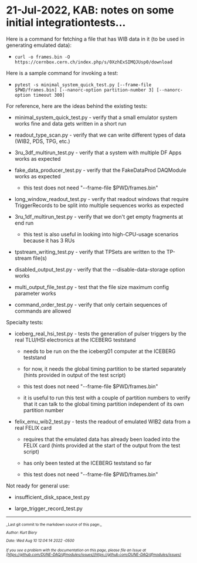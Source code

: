 # 21-Jul-2022, KAB: notes on some initial integrationtests...

Here is a command for fetching a file that has WIB data in it (to be used in generating emulated data):


* `curl -o frames.bin -O https://cernbox.cern.ch/index.php/s/0XzhExSIMQJUsp0/download`

Here is a sample command for invoking a test:


* `pytest -s minimal_system_quick_test.py [--frame-file $PWD/frames.bin] [--nanorc-option partition-number 3] [--nanorc-option timeout 300]`

For reference, here are the ideas behind the existing tests:

* minimal_system_quick_test.py - verify that a small emulator system works fine and data gets written in a short run

* readout_type_scan.py - verify that we can write different types of data (WIB2, PDS, TPG, etc.)

* 3ru_3df_multirun_test.py - verify that a system with multiple DF Apps works as expected

* fake_data_producer_test.py - verify that the FakeDataProd DAQModule works as expected

  * this test does not need "--frame-file $PWD/frames.bin"

* long_window_readout_test.py - verify that readout windows that require TriggerRecords to be split into multiple sequences works as expected

* 3ru_1df_multirun_test.py - verify that we don't get empty fragments at end run

  * this test is also useful in looking into high-CPU-usage scenarios because it has 3 RUs

* tpstream_writing_test.py - verify that TPSets are written to the TP-stream file(s)

* disabled_output_test.py - verify that the --disable-data-storage option works

* multi_output_file_test.py - test that the file size maximum config parameter works

* command_order_test.py - verify that only certain sequences of commands are allowed

Specialty tests:

* iceberg_real_hsi_test.py - tests the generation of pulser triggers by the real TLU/HSI electronics at the ICEBERG teststand

  * needs to be run on the the iceberg01 computer at the ICEBERG teststand

  * for now, it needs the global timing partition to be started separately (hints provided in output of the test script)

  * this test does not need "--frame-file $PWD/frames.bin"

  * it is useful to run this test with a couple of partition numbers to verify that it can talk to the global timing partition independent of its own partition number

* felix_emu_wib2_test.py - tests the readout of emulated WIB2 data from a real FELIX card

  * requires that the emulated data has already been loaded into the FELIX card (hints provided at the start of the output from the test script)

  * has only been tested at the ICEBERG teststand so far

  * this test does not need "--frame-file $PWD/frames.bin"

Not ready for general use:

* insufficient_disk_space_test.py

* large_trigger_record_test.py


-----

<font size="1">
_Last git commit to the markdown source of this page:_


_Author: Kurt Biery_

_Date: Wed Aug 10 12:04:14 2022 -0500_

_If you see a problem with the documentation on this page, please file an Issue at [https://github.com/DUNE-DAQ/dfmodules/issues](https://github.com/DUNE-DAQ/dfmodules/issues)_
</font>
